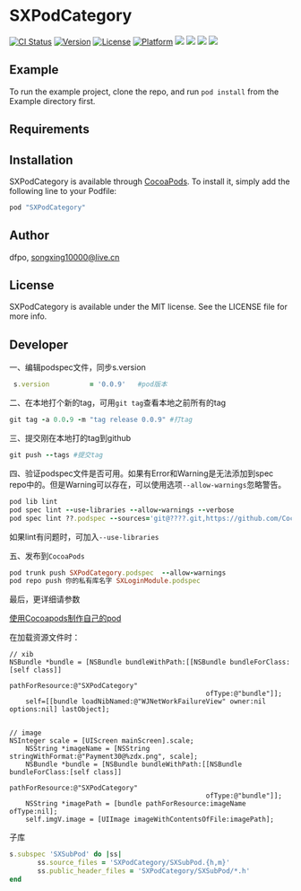 # SXPodCategory

[![CI Status](http://img.shields.io/travis/dfpo/SXPodCategory.svg?style=flat)](https://travis-ci.org/dfpo/SXPodCategory)
[![Version](https://img.shields.io/cocoapods/v/SXPodCategory.svg?style=flat)](http://cocoapods.org/pods/SXPodCategory)
[![License](https://img.shields.io/cocoapods/l/SXPodCategory.svg?style=flat)](http://cocoapods.org/pods/SXPodCategory)
[![Platform](https://img.shields.io/cocoapods/p/SXPodCategory.svg?style=flat)](http://cocoapods.org/pods/SXPodCategory)
![](https://img.shields.io/badge/language-objc-orange.svg)
![](https://img.shields.io/cocoapods/dt/SXPodCategory.svg)
![](https://img.shields.io/cocoapods/dm/SXPodCategory.svg)
![](https://img.shields.io/cocoapods/dw/SXPodCategory.svg)
## Example

To run the example project, clone the repo, and run `pod install` from the Example directory first.

## Requirements

## Installation

SXPodCategory is available through [CocoaPods](http://cocoapods.org). To install
it, simply add the following line to your Podfile:

```ruby
pod "SXPodCategory"
```

## Author

dfpo, songxing10000@live.cn

## License

SXPodCategory is available under the MIT license. See the LICENSE file for more info.

## Developer
一、编辑podspec文件，同步s.version

```ruby
 s.version          = '0.0.9'   #pod版本
```
二、在本地打个新的tag，可用`git tag`查看本地之前所有的tag

```ruby
git tag -a 0.0.9 -m "tag release 0.0.9" #打tag
```
三、提交刚在本地打的tag到github

```ruby
git push --tags #提交tag
```


四、验证podspec文件是否可用。如果有Error和Warning是无法添加到spec repo中的。但是Warning可以存在，可以使用选项`--allow-warnings`忽略警告。

```ruby
pod lib lint
pod spec lint --use-libraries --allow-warnings --verbose
pod spec lint ??.podspec --sources='git@????.git,https://github.com/CocoaPods/Specs.git' --allow-warnings


```
如果lint有问题时，可加入`--use-libraries`

五、发布到`CocoaPods`

```ruby
pod trunk push SXPodCategory.podspec  --allow-warnings
pod repo push 你的私有库名字 SXLoginModule.podspec
```

最后，更详细请参数

[使用Cocoapods制作自己的pod](http://www.bijishequ.com/detail/228610?p=)

在加载资源文件时：
```objc
// xib
NSBundle *bundle = [NSBundle bundleWithPath:[[NSBundle bundleForClass:[self class]]
                                                 pathForResource:@"SXPodCategory"
                                                 ofType:@"bundle"]];
    self=[[bundle loadNibNamed:@"WJNetWorkFailureView" owner:nil options:nil] lastObject];


// image
NSInteger scale = [UIScreen mainScreen].scale;
    NSString *imageName = [NSString stringWithFormat:@"Payment30@%zdx.png", scale];
    NSBundle *bundle = [NSBundle bundleWithPath:[[NSBundle bundleForClass:[self class]]
                                                 pathForResource:@"SXPodCategory"
                                                 ofType:@"bundle"]];
    NSString *imagePath = [bundle pathForResource:imageName ofType:nil];
    self.imgV.image = [UIImage imageWithContentsOfFile:imagePath];
```
子库
```ruby
s.subspec 'SXSubPod' do |ss|
       ss.source_files = 'SXPodCategory/SXSubPod.{h,m}'
       ss.public_header_files = 'SXPodCategory/SXSubPod/*.h'
end
```
